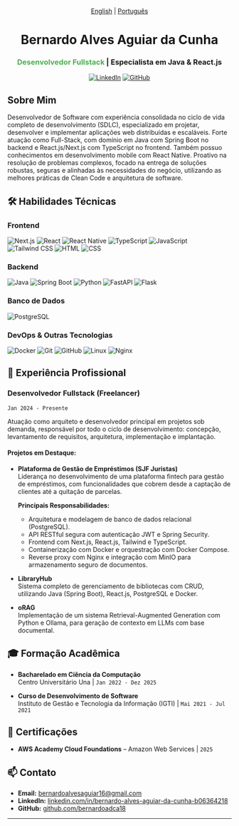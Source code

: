 <div align="center">

[English](README-en.md) | [Português](README.md)

# Bernardo Alves Aguiar da Cunha  
### <span style="color: #4CAF50">Desenvolvedor Fullstack</span> | Especialista em Java & React.js

[![LinkedIn](https://img.shields.io/badge/-LinkedIn-0077B5?style=for-the-badge&logo=linkedin&logoColor=white)](https://www.linkedin.com/in/bernardo-alves-aguiar-da-cunha-b06364218)
[![GitHub](https://img.shields.io/badge/-GitHub-181717?style=for-the-badge&logo=github&logoColor=white)](https://github.com/bernardoadca18)

</div>

## Sobre Mim

Desenvolvedor de Software com experiência consolidada no ciclo de vida completo de desenvolvimento (SDLC), especializado em projetar, desenvolver e implementar aplicações web distribuídas e escaláveis. Forte atuação como Full-Stack, com domínio em Java com Spring Boot no backend e React.js/Next.js com TypeScript no frontend. Também possuo conhecimentos em desenvolvimento mobile com React Native. Proativo na resolução de problemas complexos, focado na entrega de soluções robustas, seguras e alinhadas às necessidades do negócio, utilizando as melhores práticas de Clean Code e arquitetura de software.

## 🛠 Habilidades Técnicas

### **Frontend**
![Next.js](https://img.shields.io/badge/Next.js-000000?style=for-the-badge&logo=nextdotjs&logoColor=white)
![React](https://img.shields.io/badge/React-61DAFB?style=for-the-badge&logo=react&logoColor=black)
![React Native](https://img.shields.io/badge/React_Native-20232A?style=for-the-badge&logo=react&logoColor=61DAFB)
![TypeScript](https://img.shields.io/badge/TypeScript-3178C6?style=for-the-badge&logo=typescript&logoColor=white)
![JavaScript](https://img.shields.io/badge/JavaScript-F7DF1E?style=for-the-badge&logo=javascript&logoColor=black)
![Tailwind CSS](https://img.shields.io/badge/Tailwind_CSS-38B2AC?style=for-the-badge&logo=tailwind-css&logoColor=white)
![HTML](https://img.shields.io/badge/HTML-E34F26?style=for-the-badge&logo=html5&logoColor=white)
![CSS](https://img.shields.io/badge/CSS-1572B6?style=for-the-badge&logo=css3&logoColor=white)

### **Backend**
![Java](https://img.shields.io/badge/Java-ED8B00?style=for-the-badge&logo=java&logoColor=white)
![Spring Boot](https://img.shields.io/badge/Spring_Boot-6DB33F?style=for-the-badge&logo=spring-boot&logoColor=white)
![Python](https://img.shields.io/badge/Python-3776AB?style=for-the-badge&logo=python&logoColor=white)
![FastAPI](https://img.shields.io/badge/FastAPI-009688?style=for-the-badge&logo=fastapi&logoColor=white)
![Flask](https://img.shields.io/badge/Flask-000000?style=for-the-badge&logo=flask&logoColor=white)

### **Banco de Dados**
![PostgreSQL](https://img.shields.io/badge/PostgreSQL-336791?style=for-the-badge&logo=postgresql&logoColor=white)

### **DevOps & Outras Tecnologias**
![Docker](https://img.shields.io/badge/Docker-2496ED?style=for-the-badge&logo=docker&logoColor=white)
![Git](https://img.shields.io/badge/Git-F05032?style=for-the-badge&logo=git&logoColor=white)
![GitHub](https://img.shields.io/badge/GitHub-181717?style=for-the-badge&logo=github&logoColor=white)
![Linux](https://img.shields.io/badge/Linux-FCC624?style=for-the-badge&logo=linux&logoColor=black)
![Nginx](https://img.shields.io/badge/Nginx-009639?style=for-the-badge&logo=nginx&logoColor=white)

## 💼 Experiência Profissional

### **Desenvolvedor Fullstack (Freelancer)**  
`Jan 2024 - Presente`

Atuação como arquiteto e desenvolvedor principal em projetos sob demanda, responsável por todo o ciclo de desenvolvimento: concepção, levantamento de requisitos, arquitetura, implementação e implantação.

#### Projetos em Destaque:

- **Plataforma de Gestão de Empréstimos (SJF Juristas)**  
  Liderança no desenvolvimento de uma plataforma fintech para gestão de empréstimos, com funcionalidades que cobrem desde a captação de clientes até a quitação de parcelas.

  **Principais Responsabilidades:**
  - Arquitetura e modelagem de banco de dados relacional (PostgreSQL).
  - API RESTful segura com autenticação JWT e Spring Security.
  - Frontend com Next.js, React.js, Tailwind e TypeScript.
  - Containerização com Docker e orquestração com Docker Compose.
  - Reverse proxy com Nginx e integração com MinIO para armazenamento seguro de documentos.

- **LibraryHub**  
  Sistema completo de gerenciamento de bibliotecas com CRUD, utilizando Java (Spring Boot), React.js, PostgreSQL e Docker.

- **oRAG**  
  Implementação de um sistema Retrieval-Augmented Generation com Python e Ollama, para geração de contexto em LLMs com base documental.

## 🎓 Formação Acadêmica

- **Bacharelado em Ciência da Computação**  
  Centro Universitário Una | `Jan 2022 - Dez 2025`

- **Curso de Desenvolvimento de Software**  
  Instituto de Gestão e Tecnologia da Informação (IGTI) | `Mai 2021 - Jul 2021`

## 📜 Certificações

- **AWS Academy Cloud Foundations** – Amazon Web Services | `2025`

## 📫 Contato

- **Email:** bernardoalvesaguiar16@gmail.com  
- **LinkedIn:** [linkedin.com/in/bernardo-alves-aguiar-da-cunha-b06364218](https://www.linkedin.com/in/bernardo-alves-aguiar-da-cunha-b06364218)  
- **GitHub:** [github.com/bernardoadca18](https://github.com/bernardoadca18)
---
